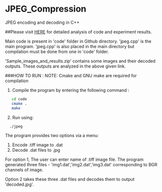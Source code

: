 # JPEG_Compression
JPEG encoding and decoding in C++


##Please visit [HERE](https://devendrapratapyadav.github.io/JPEG_Compression) for detailed analysis of code and experiment results.

Main code is present in 'code' folder in Github directory. 'jpeg.cpp' is the main program.
'jpeg.cpp' is also placed in the main directory but compilation must be done from one in 'code' folder.

'Sample_images_and_results.zip' contains some images and their decoded outputs. These outputs are analyzed in the above given link.


###HOW TO RUN : 
NOTE: Cmake and GNU make are required for compilation
1) Compile the program by entering the following command :
```sh
   cd code
   cmake .
   make
 ```
 2) Run using:
 ```sh
   ./jpeg
 ```
 
 The program provides two options via a menu:
1. Encode .tiff image to .dat
2. Decode .dat files to .jpg

For option 1, The user can enter name of .tiff image file.
The program generated three files - 'img1.dat','img2.dat','img3.dat' corresponding to BGR channels of image.

Option 2 takes these three .dat files and decodes them to output 'decoded.jpg'.

